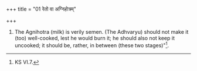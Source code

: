 +++
title = "01 रेतो वा अग्निहोत्रम्"

+++
1. The Agnihotra (milk) is verily semen. (The Adhvaryu) should not make it (too) well-cooked, lest he would burn it; he should also not keep it uncooked; it should be, rather, in between (these two stages)"[^1].


[^1]: KS VI.7.  
